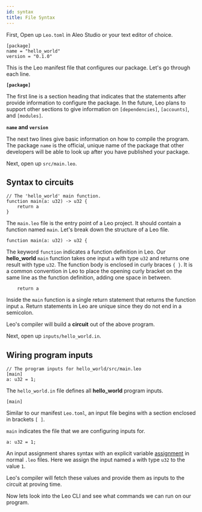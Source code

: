 ```yaml
---
id: syntax
title: File Syntax
---
```


First, Open up `Leo.toml` in Aleo Studio or your text editor of choice.

```leo title="Leo.toml" 
[package]
name = "hello_world"
version = "0.1.0"
```

This is the Leo manifest file that configures our package. 
Let's go through each line.

**`[package]`**

The first line is a section heading that indicates that the statements after provide information to configure the package.
In the future, Leo plans to support other sections to give information on `[dependencies]`, `[accounts]`, and `[modules]`.

**`name` and `version`**

The next two lines give basic information on how to compile the program.
The package `name` is the official, unique name of the package that other developers will be able to look up after you have published your package.

Next, open up `src/main.leo`.

## Syntax to circuits

```leo title="src/main.leo"
// The 'hello_world' main function.
function main(a: u32) -> u32 {
    return a
}
```

The `main.leo` file is the entry point of a Leo project. It should contain a function named `main`. 
Let's break down the structure of a Leo file.

```leo title="src/main.leo"
function main(a: u32) -> u32 {
```

The keyword `function` indicates a function definition in Leo. 
Our **hello_world** `main` function takes one input `a` with type `u32` and returns one result with type `u32`.
The function body is enclosed in curly braces `{ }`. It is a common convention in Leo to place the opening curly 
bracket on the same line as the function definition, adding one space in between.

```leo title="src/main.leo"
    return a
```

Inside the `main` function is a single return statement that returns the function input `a`.
Return statements in Leo are unique since they do not end in a semicolon.

Leo's compiler will build a **circuit** out of the above program.

Next, open up `inputs/hello_world.in`.

## Wiring program inputs 
```leo title="inputs/hello_world.in"
// The program inputs for hello_world/src/main.leo
[main]
a: u32 = 1;
```

The `hello_world.in` file defines all **hello_world** program inputs. 

```leo title="inputs/hello_world.in"
[main]
```

Similar to our manifest `Leo.toml`, an input file begins with a section enclosed in brackets `[ ]`.

`main` indicates the file that we are configuring inputs for.

```leo title="inputs/hello_world.in"
a: u32 = 1;
```

An input assignment shares syntax with an explicit variable [assignment](../language/01_variables.md) in normal `.leo` files.
Here we assign the input named `a` with type `u32` to the value `1`. 

Leo's compiler will fetch these values and provide them as inputs to the circuit at proving time.

Now lets look into the Leo CLI and see what commands we can run on our program.